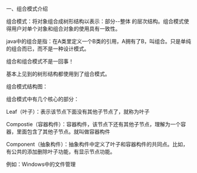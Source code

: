一、组合模式介绍

组合模式：将对象组合成树形结构以表示：部分--整体 的层次结构。组合模式使得用户对单个对象和组合对象的使用具有一致性。

java中的组合是指：在A类里定义一个B类的引用，A拥有了B，叫组合。只是单纯的组合而已，而不是一种设计模式。

组合和组合模式不是一回事！

基本上见到的树形结构都使用到了组合模式。

组合模式结构图：



组合模式中有几个核心的部分：

Leaf（叶子）：表示该节点下面没有其他子节点了，就称为叶子

Compostie（容器构件）：容器构件，该节点下还有其他子节点，理解为一个容器，里面包含了其他子节点。就叫做容器构件

Component（抽象构件）：抽象构件中定义了叶子和容器构件的共同点。比如，有公共的添加删除叶子功能，有显示节点功能。

例如：Windows中的文件管理

